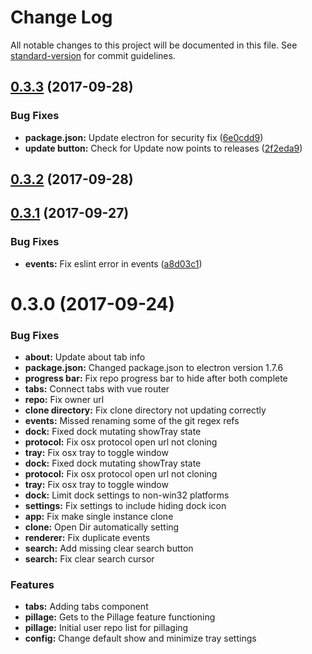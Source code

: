 # Change Log

All notable changes to this project will be documented in this file. See [standard-version](https://github.com/conventional-changelog/standard-version) for commit guidelines.

<a name="0.3.3"></a>
## [0.3.3](https://github.com/jojobyte/githoard/compare/v0.3.2...v0.3.3) (2017-09-28)


### Bug Fixes

* **package.json:** Update electron for security fix ([6e0cdd9](https://github.com/jojobyte/githoard/commit/6e0cdd9))
* **update button:** Check for Update now points to releases ([2f2eda9](https://github.com/jojobyte/githoard/commit/2f2eda9))



<a name="0.3.2"></a>
## [0.3.2](https://github.com/jojobyte/githoard/compare/v0.3.1...v0.3.2) (2017-09-28)



<a name="0.3.1"></a>
## [0.3.1](https://github.com/jojobyte/githoard/compare/v0.3.0...v0.3.1) (2017-09-27)


### Bug Fixes

* **events:** Fix eslint error in events ([a8d03c1](https://github.com/jojobyte/githoard/commit/a8d03c1))



<a name="0.3.0"></a>
# 0.3.0 (2017-09-24)

### Bug Fixes

* **about:** Update about tab info
* **package.json:** Changed package.json to electron version 1.7.6
* **progress bar:** Fix repo progress bar to hide after both complete
* **tabs:** Connect tabs with vue router
* **repo:** Fix owner url
* **clone directory:** Fix clone directory not updating correctly
* **events:** Missed renaming some of the git regex refs
* **dock:** Fixed dock mutating showTray state
* **protocol:** Fix osx protocol open url not cloning
* **tray:** Fix osx tray to toggle window
* **dock:** Fixed dock mutating showTray state
* **protocol:** Fix osx protocol open url not cloning
* **tray:** Fix osx tray to toggle window
* **dock:** Limit dock settings to non-win32 platforms
* **settings:** Fix settings to include hiding dock icon
* **app:** Fix make single instance clone
* **clone:** Open Dir automatically setting
* **renderer:** Fix duplicate events
* **search:** Add missing clear search button
* **search:** Fix clear search cursor


### Features

* **tabs:** Adding tabs component
* **pillage:** Gets to the Pillage feature functioning
* **pillage:** Initial user repo list for pillaging
* **config:** Change default show and minimize tray settings
